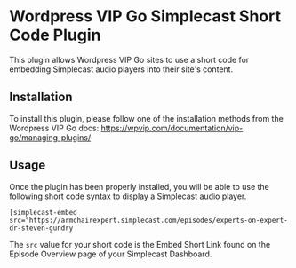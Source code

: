 # Wordpress VIP Go Simplecast Short Code Plugin

This plugin allows Wordpress VIP Go sites to use a short code for embedding Simplecast audio players into their site's content.

## Installation
To install this plugin, please follow one of the installation methods from the Wordpress VIP Go docs: https://wpvip.com/documentation/vip-go/managing-plugins/

## Usage
Once the plugin has been properly installed, you will be able to use the following short code syntax to display a Simplecast audio player.

```[simplecast-embed src="https://armchairexpert.simplecast.com/episodes/experts-on-expert-dr-steven-gundry```

The `src` value for your short code is the Embed Short Link found on the Episode Overview page of your Simplecast Dashboard.

